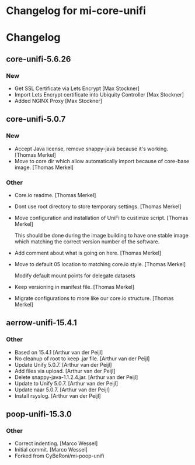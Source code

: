 # Changelog for mi-core-unifi

# Changelog

## core-unifi-5.6.26

### New

* Get SSL Certificate via Lets Encrypt [Max Stockner]
* Import Lets Encrypt certificate into Ubiquity Controller [Max Stockner]
* Added NGINX Proxy [Max Stockner]

## core-unifi-5.0.7

### New

* Accept Java license, remove snappy-java because it&#x27;s working. [Thomas Merkel]
* Move to core dir which allow automatically import because of core-base image. [Thomas Merkel]

### Other

* Core.io readme. [Thomas Merkel]
* Dont use root directory to store temporary settings. [Thomas Merkel]
* Move configuration and installation of UniFi to custimze script. [Thomas Merkel]

  This should be done during the image building to have one stable image
  which matching the correct version number of the software.

* Add comment about what is going on here. [Thomas Merkel]
* Move to default 05 location to matching core.io style. [Thomas Merkel]

  Modify default mount points for delegate datasets

* Keep versioning in manifest file. [Thomas Merkel]
* Migrate configurations to more like our core.io structure. [Thomas Merkel]

## aerrow-unifi-15.4.1

### Other

* Based on 15.4.1 [Arthur van der Peijl]
* No cleanup of root to keep .jar file. [Arthur van der Peijl]
* Update Unify 5.0.7. [Arthur van der Peijl]
* Add files via upload. [Arthur van der Peijl]
* Delete snappy-java-1.1.2.4.jar. [Arthur van der Peijl]
* Update to Unify 5.0.7. [Arthur van der Peijl]
* Update naar 5.0.7. [Arthur van der Peijl]
* Install rsyslog. [Arthur van der Peijl]

## poop-unifi-15.3.0

### Other

* Correct indenting. [Marco Wessel]
* Initial commit. [Marco Wessel]
* Forked from CyBeRoni/mi-poop-unifi
